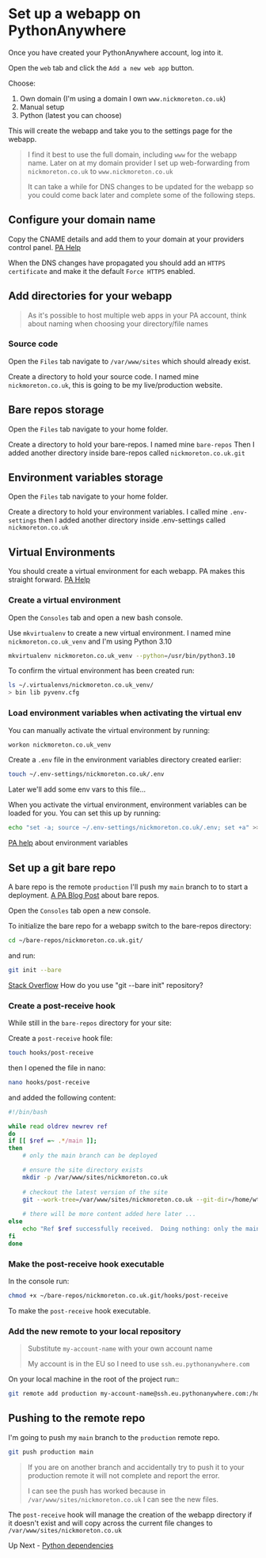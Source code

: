 # Set up a webapp on PythonAnywhere

Once you have created your PythonAnywhere account, log into it.

Open the `web` tab and click the `Add a new web app` button.

Choose:

1. Own domain (I'm using a domain I own `www.nickmoreton.co.uk`)
2. Manual setup
3. Python (latest you can choose)

This will create the webapp and take you to the settings page for the webapp.

> I find it best to use the full domain, including `www` for the webapp name. Later on at my domain provider I set up web-forwarding from `nickmoreton.co.uk` to `www.nickmoreton.co.uk`
>
> It can take a while for DNS changes to be updated for the webapp so you could come back later and complete some of the following steps.

## Configure your domain name

Copy the CNAME details and add them to your domain at your providers control panel. [PA Help](https://help.pythonanywhere.com/pages/CustomDomains)

When the DNS changes have propagated you should add an `HTTPS certificate` and make it the default `Force HTTPS` enabled.

## Add directories for your webapp

> As it's possible to host multiple web apps in your PA account, think about naming when choosing your directory/file names

### Source code

Open the `Files` tab navigate to `/var/www/sites` which should already exist.

Create a directory to hold your source code. I named mine `nickmoreton.co.uk`, this is going to be my live/production website.

## Bare repos storage

Open the `Files` tab navigate to your home folder.

Create a directory to hold your bare-repos. I named mine `bare-repos` Then I added another directory inside bare-repos called `nickmoreton.co.uk.git`

## Environment variables storage

Open the `Files` tab navigate to your home folder.

Create a directory to hold your environment variables. I called mine `.env-settings` then I added another directory inside .env-settings called `nickmoreton.co.uk`

## Virtual Environments

You should create a virtual environment for each webapp. PA makes this straight forward. [PA Help](https://help.pythonanywhere.com/pages/Virtualenvs/)

### Create a virtual environment

Open the `Consoles` tab and open a new bash console.

Use `mkvirtualenv` to create a new virtual environment. I named mine `nickmoreton.co.uk_venv` and I'm using Python 3.10

```bash
mkvirtualenv nickmoreton.co.uk_venv --python=/usr/bin/python3.10
```

To confirm the virtual environment has been created run:

```bash
ls ~/.virtualenvs/nickmoreton.co.uk_venv/
> bin lib pyvenv.cfg
```

### Load environment variables when activating the virtual env

You can manually activate the virtual environment by running:

```bash
workon nickmoreton.co.uk_venv
```

Create a `.env` file in the environment variables directory created earlier:

```bash
touch ~/.env-settings/nickmoreton.co.uk/.env
```

Later we'll add some env vars to this file...

When you activate the virtual environment, environment variables can be loaded for you. You can set this up by running:

```bash
echo "set -a; source ~/.env-settings/nickmoreton.co.uk/.env; set +a" >> ~/.virtualenvs/nickmoreton.co.uk_venv/bin/postactivate
```

[PA help](https://help.pythonanywhere.com/pages/environment-variables-for-web-apps/#for-bash-consoles-load-your-env-file-in-your-virtualenv-postactivate-script) about environment variables

## Set up a git bare repo

A bare repo is the remote `production` I'll push my `main`  branch to to start a deployment. [A PA Blog Post](https://blog.pythonanywhere.com/87/) about bare repos.

Open the `Consoles` tab open a new console.

To initialize the bare repo for a webapp switch to the bare-repos directory:

```bash
cd ~/bare-repos/nickmoreton.co.uk.git/
```

and run:

```bash
git init --bare
```

[Stack Overflow](https://stackoverflow.com/questions/7632454/how-do-you-use-git-bare-init-repository) How do you use "git --bare init" repository?

### Create a post-receive hook

While still in the `bare-repos` directory for your site:

Create a `post-receive` hook file:

```bash
touch hooks/post-receive
```

then I opened the file in nano:

```bash
nano hooks/post-receive
```

and added the following content:

```bash
#!/bin/bash

while read oldrev newrev ref
do
if [[ $ref =~ .*/main ]];
then
    # only the main branch can be deployed

    # ensure the site directory exists
    mkdir -p /var/www/sites/nickmoreton.co.uk
    
    # checkout the latest version of the site
    git --work-tree=/var/www/sites/nickmoreton.co.uk --git-dir=/home/wtgi/bare-repos/nickmoreton.co.uk.git checkout -f main 
    
    # there will be more content added here later ...    
else
    echo "Ref $ref successfully received.  Doing nothing: only the main branch may be deployed on this server."
fi
done
```

### Make the post-receive hook executable

In the console run:

```bash
chmod +x ~/bare-repos/nickmoreton.co.uk.git/hooks/post-receive
```

To make the `post-receive` hook executable.

### Add the new remote to your local repository

> Substitute `my-account-name` with your own account name
>
> My account is in the EU so I need to use `ssh.eu.pythonanywhere.com`

On your local machine in the root of the project run::

```bash
git remote add production my-account-name@ssh.eu.pythonanywhere.com:/home/my-account-name/bare-repos/nickmoreton.co.uk.git
```

## Pushing to the remote repo

I'm going to push my `main` branch to the `production` remote repo.

```bash
git push production main
```

> If you are on another branch and accidentally try to push it to your production remote it will not complete and report the error.
>
> I can see the push has worked because in `/var/www/sites/nickmoreton.co.uk` I can see the new files.

The `post-receive` hook will manage the creation of the webapp directory if it doesn't exist and will copy across the current file changes to `/var/www/sites/nickmoreton.co.uk`

Up Next - [Python dependencies](./b-python-dependencies.md)
